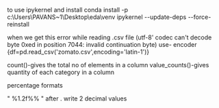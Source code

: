 to use ipykernel and install
conda install -p c:\Users\PAVANS~1\Desktop\eda\venv ipykernel --update-deps --force-reinstall

when we get this error while reading .csv file (utf-8' codec can't decode byte 0xed in position 7044: invalid continuation byte)
use- encoder {df=pd.read_csv('zomato.csv',encoding='latin-1')}



count()-gives the total no of elements in a column
value_counts()-gives quantity of each category in a column



percentage formats

" %1.2f%% "
     after . write 2 decimal values